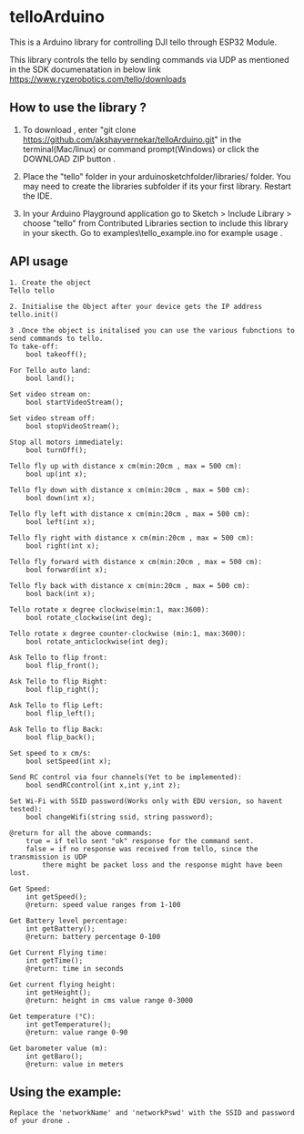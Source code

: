 # telloArduino
This is a Arduino library for controlling DJI tello through ESP32 Module.

This library controls the tello by sending commands via UDP as mentioned in the SDK documenatation in below link
https://www.ryzerobotics.com/tello/downloads

## How to use the library ?
1. To download , enter "git clone https://github.com/akshayvernekar/telloArduino.git" in the terminal(Mac/linux) or command prompt(Windows) or  click the DOWNLOAD ZIP button .

2. Place the "tello" folder in your arduinosketchfolder/libraries/ folder. 
You may need to create the libraries subfolder if its your first library. Restart the IDE.

3. In your Arduino Playground application go to Sketch > Include Library > choose "tello" from Contributed Libraries section to include this library in your skecth. Go to examples\tello_example.ino for example usage .

## API usage
	1. Create the object
	Tello tello
	
	2. Initialise the Object after your device gets the IP address
	tello.init()
	
	3 .Once the object is initalised you can use the various fubnctions to send commands to tello.
	To take-off:
		bool takeoff();
		
	For Tello auto land:
		bool land();
		
	Set video stream on:
		bool startVideoStream();
		
	Set video stream off:
		bool stopVideoStream();
	
	Stop all motors immediately:
		bool turnOff();
	
	Tello fly up with distance x cm(min:20cm , max = 500 cm):
		bool up(int x);
		
	Tello fly down with distance x cm(min:20cm , max = 500 cm):	
		bool down(int x);
		
	Tello fly left with distance x cm(min:20cm , max = 500 cm):
		bool left(int x);
	
	Tello fly right with distance x cm(min:20cm , max = 500 cm):
		bool right(int x);
	
	Tello fly forward with distance x cm(min:20cm , max = 500 cm):
		bool forward(int x);
	
	Tello fly back with distance x cm(min:20cm , max = 500 cm):
		bool back(int x);
	
	Tello rotate x degree clockwise(min:1, max:3600):
		bool rotate_clockwise(int deg);
		
	Tello rotate x degree counter-clockwise	(min:1, max:3600):
		bool rotate_anticlockwise(int deg);
		
	Ask Tello to flip front:
		bool flip_front();
		
	Ask Tello to flip Right:
		bool flip_right();
		
	Ask Tello to flip Left:
		bool flip_left();
	
	Ask Tello to flip Back:
		bool flip_back();
		
	Set speed to x cm/s:
		bool setSpeed(int x);
	
	Send RC control via four channels(Yet to be implemented):
		bool sendRCcontrol(int x,int y,int z);
		
	Set Wi-Fi with SSID password(Works only with EDU version, so havent tested):
		bool changeWifi(string ssid, string password);
	
	@return for all the above commands: 
		true = if tello sent "ok" response for the command sent.
		false = if no response was received from tello, since the transmission is UDP 
			there might be packet loss and the response might have been lost.
	
	Get Speed:
		int getSpeed();
		@return: speed value ranges from 1-100
	
	Get Battery level percentage:
		int getBattery();
		@return: battery percentage 0-100
		
	Get Current Flying time:
		int getTime();
		@return: time in seconds
	
	Get current flying height:
		int getHeight();
		@return: height in cms value range 0-3000
	
	Get temperature (°C):
		int getTemperature();
		@return: value range 0-90
	
	Get barometer value (m):
		int getBaro();
		@return: value in meters

## Using the example:
	Replace the 'networkName' and 'networkPswd' with the SSID and password of your drone .
